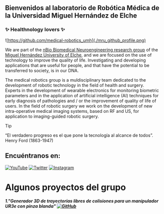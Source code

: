 ## Bienvenidos al laboratorio de Robótica Médica de la Universidad Miguel Hernández de Elche
### ✨ Healthnology lovers ✨

![https://github.com/medical-robotics_umh](./mru_github_profile.png)

We are part of the [nBio Biomedical Neuroengineering research group](http://nbio.umh.es) of the [Miguel Hernández University of Elche](https://www.umh.es), and we are focused on the use of technology to improve the quality of life. Investigating and developing applications that are useful for people, and that have the potential to be transferred to society, is in our DNA.

The medical robotics group is a muldisciplinary team dedicated to the development of robotic technology in the field of health and surgery. Experts in the development of wearable electronics for monitoring biometric parameters and in the application of artificial intelligence (AI) techniques for early diagnosis of pathologies and / or the improvement of quality of life of users. In the field of robotic surgery we work on the development of new intra-operative medical imaging systems, based on RF and US, for application to imaging-guided robotic surgery. 

>[!TIP]
>“El verdadero progreso es el que pone la tecnología al alcance de todos”. Henry Ford (1863-1947)

## Encuéntranos en:
[![YouTube](https://img.shields.io/badge/YouTube-Medical_Robotics_UMH-FF0000?style=for-the-badge&logo=youtube&logoColor=white&labelColor=101010)](https://youtube.com/@grupoinvestigacionnbio3463)
[![Twitter](https://img.shields.io/badge/X-@MedRobotics_UMH-1DA1F2?style=for-the-badge&logo=twitter&logoColor=white&labelColor=101010)](https://twitter.com/medrobotics_UMH)
[![Instagram](https://img.shields.io/badge/Instagram-@MedRobotics_UMH-E4405F?style=for-the-badge&logo=instagram&logoColor=white&labelColor=101010)](https://instagram.com/MedRobotics_UMH)


# Algunos proyectos del grupo
##### _1."Generador 3D de trayectorias libres de colisiones para un manipulador UR3e con pinza blanda"_   [![GitHub](https://img.shields.io/badge/GitHub-UR3Project-181717?style=flat-square&logo=github&logoColor=white)](https://github.com/sebastian775/UR3Project)

